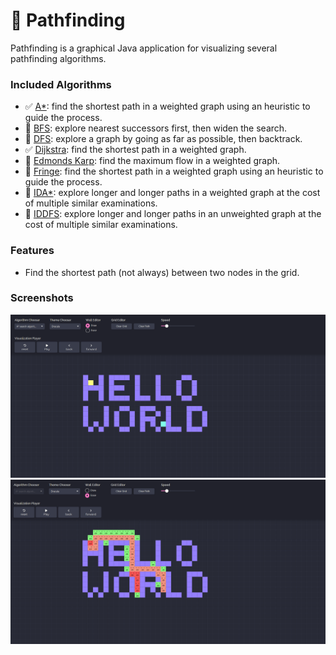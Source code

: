 # 🎯 Pathfinding
Pathfinding is a graphical Java application for visualizing several pathfinding algorithms.

### Included Algorithms

- ✅ [A*][A*]: find the shortest path in a weighted graph using an heuristic to guide the process.
- 🔨 [BFS][BFS]: explore nearest successors first, then widen the search.
- 🔨 [DFS][DFS]: explore a graph by going as far as possible, then backtrack.
- ✅ [Dijkstra][Dijkstra]: find the shortest path in a weighted graph.
- 🔨 [Edmonds Karp][Edmonds Karp]: find the maximum flow in a weighted graph.
- 🔨 [Fringe][Fringe]: find the shortest path in a weighted graph using an heuristic to guide the process.
- 🔨 [IDA*][IDA*]: explore longer and longer paths in a weighted graph at the cost of multiple similar examinations.
- 🔨 [IDDFS][IDDFS]: explore longer and longer paths in an unweighted graph at the cost of multiple similar examinations.
### Features
- Find the shortest path (not always) between two nodes in the grid.

### Screenshots
![alt text](pathfinding-common/src/main/resources/assets/sc1_.png)
![alt text](pathfinding-common/src/main/resources/assets/sc2_.png)

[A*]: https://en.wikipedia.org/wiki/A*_search_algorithm
[BFS]: https://en.wikipedia.org/wiki/Breadth-first_search
[Connected components]: https://en.wikipedia.org/wiki/Connected_component_(graph_theory)
[DFS]: https://en.wikipedia.org/wiki/Depth-first_search
[Dijkstra]: https://en.wikipedia.org/wiki/Dijkstra's_algorithm
[Edmonds Karp]: https://en.wikipedia.org/wiki/Edmonds–Karp_algorithm
[Fringe]: https://en.wikipedia.org/wiki/Fringe_search
[Kruskal]: https://en.wikipedia.org/wiki/Kruskal's_algorithm
[IDA*]: https://en.wikipedia.org/wiki/Iterative_deepening_A*
[IDDFS]: https://en.wikipedia.org/wiki/Iterative_deepening_depth-first_search
[Kuhn-Munkres]: https://en.wikipedia.org/wiki/Hungarian_algorithm
[Rust]: https://rust-lang.org/
[Strongly connected components]: https://en.wikipedia.org/wiki/Strongly_connected_component
[Topological sorting]: https://en.wikipedia.org/wiki/Topological_sorting
